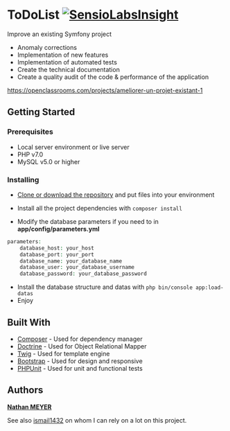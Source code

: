 ToDoList [![SensioLabsInsight](https://insight.sensiolabs.com/projects/8feade4b-1726-4966-a0ef-c0e3303920ea/mini.png)](https://insight.sensiolabs.com/projects/8feade4b-1726-4966-a0ef-c0e3303920ea)
========

Improve an existing Symfony project

* Anomaly corrections
* Implementation of new features
* Implementation of automated tests
* Create the technical documentation
* Create a quality audit of the code & performance of the application

https://openclassrooms.com/projects/ameliorer-un-projet-existant-1

## Getting Started


### Prerequisites

* Local server environment or live server
* PHP v7.0
* MySQL v5.0 or higher


### Installing

* [Clone or download the repository](https://github.com/natinho68/ToDoList.git) and put files into your environment


* Install all the project dependencies with ``` composer install ```

* Modify the database parameters if you need to in **app/config/parameters.yml**

```php
parameters:
    database_host: your_host
    database_port: your_port
    database_name: your_database_name
    database_user: your_database_username
    database_password: your_database_password
```
* Install the database structure and datas with ``` php bin/console app:load-datas ```
* Enjoy

## Built With

* [Composer](https://getcomposer.org/) - Used for dependency manager
* [Doctrine](https://github.com/doctrine/doctrine2) - Used for Object Relational Mapper
* [Twig](https://twig.sensiolabs.org/) - Used for template engine
* [Bootstrap](https://getbootstrap.com/) - Used for design and responsive
* [PHPUnit](https://phpunit.de/) - Used for unit and functional tests

## Authors

[**Nathan MEYER**](https://github.com/natinho68)

See also [ismail1432](https://github.com/ismail1432) on whom I can rely on a lot on this project.
